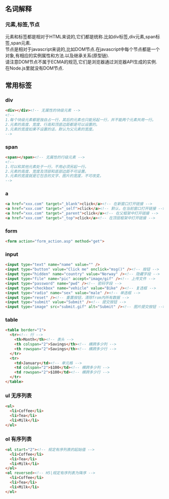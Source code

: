 ## 名词解释

### 元素,标签,节点
元素和标签都是相对于HTML来说的,它们都是统称.比如div标签,div元素,span标签,span元素.  
节点是相对于javascript来说的,比如DOM节点.在javascript中每个节点都是一个对象,有相应的实例属性和方法.以及继承关系(原型链).  
请注意DOM节点不属于ECMA的规范,它们是浏览器通过浏览器API生成的实例.  
在Node.js里就没有DOM节点.  

## 常用标签
### div
```html
<div></div><!-- 无属性的块级元素 -->
<!-- 
1.每个块级元素都是独自占一行，其后的元素也只能另起一行，并不能两个元素共用一行。
2.元素的高度、宽度、行高和顶底边距都是可以设置的。　　
3.元素的宽度如果不设置的话，默认为父元素的宽度。
-->
```

### span
```html
<span></span><!-- 无属性的行级元素 -->
<!-- 
1.可以和其他元素处于一行，不用必须另起一行。
2.元素的高度、宽度及顶部和底部边距不可设置。
3.元素的宽度就是它包含的文字、图片的宽度，不可改变。
-->
```

### a
```html
<a href="xxx.com" target="_blank">click</a><!-- 在新窗口打开链接 -->
<a href="xxx.com" target="_self">click</a><!-- 默认，在当前窗口打开链接 -->
<a href="xxx.com" target="_parent">click</a><!-- 在父框架中打开链接 -->
<a href="xxx.com" target="_top">click</a><!-- 在顶层框架中打开链接 -->
```

### form
```html
<form action="form_action.asp" method="get">
```

### input
```html
<input type="text" name="name" value="" />
<input type="button" value="Click me" onclick="msg()" /><!-- 按钮 -->
<input type="hidden" name="country" value="Norway" /><!-- 隐藏字段 -->
<input type="file" name="pic" accept="image/gif" /><!-- 上传文件 -->
<input type="password" name="pwd" /><!-- 密码字段 -->
<input type="checkbox" name="vehicle" value="Bike" /><!-- 复选框 -->
<input type="radio" name="sex" value="male" /><!-- 单选框 -->
<input type="reset" /><!-- 重置按钮，清除from内所有数据 -->
<input type="submit" value="Submit" /><!-- 提交按钮 -->
<input type="image" src="submit.gif" alt="Submit" /><!-- 图片提交按钮 -->
```

### table
```html
<table border="1">
  <tr><!-- 行 -->
    <th>Month</th><!-- 表头 -->
    <th colspan="2">Savings</th><!-- 横跨多少列 -->
    <th rowspan="2">Savings</th><!-- 横跨多少行 -->
  </tr>
  <tr>
    <td>January</td><!-- 单元格 -->
    <td colspan="2">$100</td><!-- 横跨多少列 -->
    <td rowspan="2">$100</td><!-- 横跨多少行 -->
  </tr>
</table>
```

### ul 无序列表
```html
<ul>
  <li>Coffee</li>
  <li>Tea</li>
  <li>Milk</li>
</ul>
```

### ol 有序列表
```html
<ol start="2"><!-- 规定有序列表的起始值 -->
  <li>Coffee</li>
  <li>Tea</li>
  <li>Milk</li>
</ol>
<ol reversed><!-- H5|规定有序列表为降序 -->
  <li>Coffee</li>
  <li>Tea</li>
  <li>Milk</li>
</ol>
```